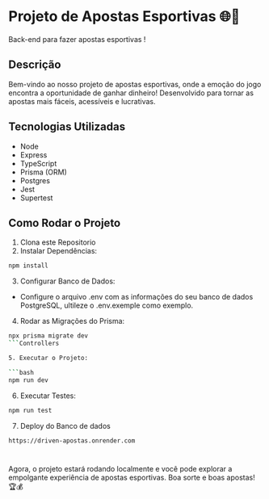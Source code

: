 # Projeto de Apostas Esportivas 🌐💸

Back-end para fazer apostas esportivas !

## Descrição

Bem-vindo ao nosso projeto de apostas esportivas, onde a emoção do jogo encontra a oportunidade de ganhar dinheiro! Desenvolvido para tornar as apostas mais fáceis, acessíveis e lucrativas.

## Tecnologias Utilizadas

- Node
- Express
- TypeScript
- Prisma (ORM)
- Postgres
- Jest
- Supertest

## Como Rodar o Projeto

1. Clona este Repositorio
2. Instalar Dependências:

```bash
npm install
```

3. Configurar Banco de Dados:

- Configure o arquivo .env com as informações do seu banco de dados PostgreSQL, ultileze o .env.exemple como exemplo.

4. Rodar as Migrações do Prisma:

```bash
npx prisma migrate dev
```Controllers

5. Executar o Projeto:

```bash
npm run dev
```

6. Executar Testes:

```bash
npm run test
```

7. Deploy do Banco de dados

```bash
https://driven-apostas.onrender.com
```

#

Agora, o projeto estará rodando localmente e você pode explorar a empolgante experiência de apostas esportivas. Boa sorte e boas apostas! 🏆💰
